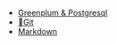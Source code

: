<!-- docs/_sidebar.md -->

* [Greenplum & Postgresql](/gpdb_pg/)
* [Git](/git.md)
* [Markdown](/markdown.md)
